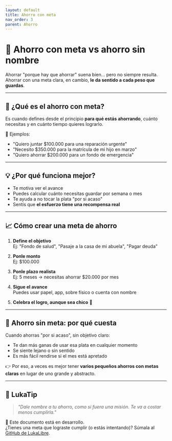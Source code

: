 ```yaml
---
layout: default
title: Ahorro con meta
nav_order: 3
parent: Ahorro
---
```


# 🎯 Ahorro con meta vs ahorro sin nombre

Ahorrar "porque hay que ahorrar" suena bien… pero no siempre resulta.  
Ahorrar con una meta clara, en cambio, **le da sentido a cada peso que guardas**.

---

## 🧠 ¿Qué es el ahorro con meta?

Es cuando defines desde el principio **para qué estás ahorrando**, cuánto necesitas y en cuánto tiempo quieres lograrlo.

💬 Ejemplos:
- "Quiero juntar $100.000 para una reparación urgente"
- "Necesito $350.000 para la matrícula de mi hijo en marzo"
- "Quiero ahorrar $200.000 para un fondo de emergencia"

---

## 💡 ¿Por qué funciona mejor?

- Te motiva ver el avance
- Puedes calcular cuánto necesitas guardar por semana o mes
- Te ayuda a no tocar la plata "por si acaso"
- Sentís que **el esfuerzo tiene una recompensa real**

---

## 📈 Cómo crear una meta de ahorro

1. **Define el objetivo**  
   Ej: "Fondo de salud", "Pasaje a la casa de mi abuela", "Pagar deuda"

2. **Ponle monto**  
   Ej: $100.000

3. **Ponle plazo realista**  
   Ej: 5 meses → necesitas ahorrar $20.000 por mes

4. **Sigue el avance**  
   Puedes usar papel, app, sobre físico o cuenta con nombre

5. **Celebra el logro, aunque sea chico** 🎉

---

## 🛑 Ahorro sin meta: por qué cuesta

Cuando ahorras "por si acaso", sin objetivo claro:

- Te dan más ganas de usar esa plata en cualquier momento
- Se siente lejano o sin sentido
- Es más fácil rendirse si el mes está apretado

👉 Por eso, a veces es mejor tener **varios pequeños ahorros con metas claras** en lugar de uno grande y abstracto.

---

## 🧠 LukaTip

> *"Dale nombre a tu ahorro, como si fuera una misión. Te va a costar menos cumplirla."*

📌 Este documento está en desarrollo.  
¿Tienes una meta que lograste cumplir (o estás intentando)? Súmala al [GitHub de LukaLibre](https://github.com/tuusuario/lukalibre).
